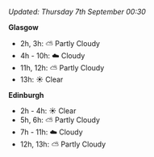 *Updated: Thursday 7th September 00:30*

**Glasgow**

* 2h, 3h: :partly_sunny: Partly Cloudy
* 4h - 10h: :cloud: Cloudy
* 11h, 12h: :partly_sunny: Partly Cloudy
* 13h: :sunny: Clear

**Edinburgh**

* 2h - 4h: :sunny: Clear
* 5h, 6h: :partly_sunny: Partly Cloudy
* 7h - 11h: :cloud: Cloudy
* 12h, 13h: :partly_sunny: Partly Cloudy
